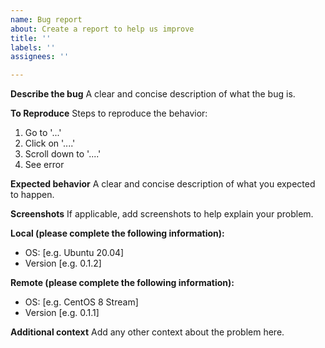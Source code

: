```yaml
---
name: Bug report
about: Create a report to help us improve
title: ''
labels: ''
assignees: ''

---
```


**Describe the bug**
A clear and concise description of what the bug is.

**To Reproduce**
Steps to reproduce the behavior:
1. Go to '...'
2. Click on '....'
3. Scroll down to '....'
4. See error

**Expected behavior**
A clear and concise description of what you expected to happen.

**Screenshots**
If applicable, add screenshots to help explain your problem.

**Local (please complete the following information):**
 - OS: [e.g. Ubuntu 20.04]
 - Version [e.g. 0.1.2]

**Remote (please complete the following information):**
 - OS: [e.g. CentOS 8 Stream]
 - Version [e.g. 0.1.1]

**Additional context**
Add any other context about the problem here.
